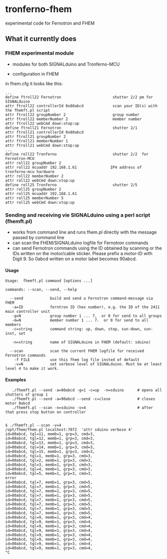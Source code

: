 # tronferno-fhem
experimental code for Fernotron and FHEM

## What it currently does

### FHEM experimental module

* modules for both SIGNALduino and Tronferno-MCU

* configuration in FHEM

in  fhem.cfg it looks like this:

```
...
define ftroll22 Fernotron                       shutter 2/2 pm for SIGNALduino
attr ftroll22 controllerId 0x80abcd             scan your ID(s) with the fhemft.pl script
attr ftroll22 groupNumber 2                     group number
attr ftroll22 memberNumber 2                    member number
attr ftroll22 webCmd down:stop:up
define ftroll21 Fernotron                       shutter 2/1
attr ftroll21 controllerId 0x80abcd
attr ftroll21 groupNumber 2
attr ftroll21 memberNumber 1
attr ftroll21 webCmd down:stop:up
...
define roll22 Tronferno                         shutter 2/2  for Fernotron-MCU
attr roll22 groupNumber 2
attr roll22 mcuaddr 192.168.1.61               IP4 address of tronferno-mcu hardware
attr roll22 memberNumber 2
attr roll22 webCmd down:stop:up
define roll25 Tronferno                         shutter 2/5
attr roll25 groupNumber 2
attr roll25 mcuaddr 192.168.1.61
attr roll25 memberNumber 5
attr roll25 webCmd down:stop:up
```


### Sending and receiving vie SIGNALduino using a perl script (fhemft.pl)

* works from command line and runs fhem.pl directly with the message passed by command line
* can scan the FHEM/SIGNALduino logfile for Fernotron commands
* can send Fernotron commands using the ID obtained by scanning or the IDs written on the motor/cable sticker.  Please prefix a motor-ID with Digit 9. So 0abcd written on a motor label becomes 90abcd.


#### Usage
```
Usage:  fhemft.pl command [options ...]

commands: --scan, --send, --help

  --send            build and send a Fernotron command-message via FHEM
   -a=ID            ferntron ID (hex number), e.g. the ID of the 2411 main controller unit
   -g=N             group number 1 ... 7,  or 0 for send to all groups
   -m=N             member number 1 ... 7.  or 0 for send to all members
   -c=string        command string: up, down, stop, sun-down, sun-inst, set

   -n=string        name of SIGNALduino in FHEM (default: sduino)

  --scan            scan the current FHEM logfile for received Fernotron commands
    -f FILE         use this fhem log file insted of default
    -v=N            set verbose level of SIGNALduino. Must be at least level 4 to make it work.
```


#### Examples
```
   ./fhemft.pl --send -a=80abcd -g=1 -c=up  -n=sduino      # opens all shutters of group 1
   ./fhemft.pl --send -a=90abcd --send -c=close            # closes motor 0abcd
   ./fhemft.pl --scan -n=sduino -v=4                       # after that press stop button on controller
```


```

$ ./fhemft.pl --scan -v=4
/opt/fhem/fhem.pl localhost:7072  'attr sduino verbose 4'
id=80abcd, tgl=11, memb=1, grp=3, cmd=3,  
id=80abcd, tgl=12, memb=1, grp=3, cmd=3,  
id=80abcd, tgl=13, memb=1, grp=3, cmd=3,  
id=80abcd, tgl=14, memb=1, grp=3, cmd=3,  
id=80abcd, tgl=15, memb=1, grp=3, cmd=3,  
id=80abcd, tgl=1, memb=1, grp=3, cmd=3,  
id=80abcd, tgl=2, memb=1, grp=3, cmd=3,  
id=80abcd, tgl=3, memb=1, grp=3, cmd=3,  
id=80abcd, tgl=4, memb=1, grp=3, cmd=3,  
id=80abcd, tgl=5, memb=1, grp=3, cmd=3,  
error
id=80abcd, tgl=7, memb=1, grp=3, cmd=5,  
id=80abcd, tgl=7, memb=1, grp=3, cmd=5,  
id=80abcd, tgl=7, memb=1, grp=3, cmd=5,  
id=80abcd, tgl=7, memb=1, grp=3, cmd=5,  
id=80abcd, tgl=7, memb=1, grp=3, cmd=5,  
id=80abcd, tgl=7, memb=1, grp=3, cmd=5,  
id=80abcd, tgl=7, memb=1, grp=3, cmd=5,  
id=80abcd, tgl=7, memb=1, grp=3, cmd=5,  
id=80abcd, tgl=9, memb=1, grp=3, cmd=4,  
id=80abcd, tgl=9, memb=1, grp=3, cmd=4,  
id=80abcd, tgl=9, memb=1, grp=3, cmd=4,  
id=80abcd, tgl=9, memb=1, grp=3, cmd=4,  
id=80abcd, tgl=9, memb=1, grp=3, cmd=4,  
id=80abcd, tgl=9, memb=1, grp=3, cmd=4,  
id=80abcd, tgl=9, memb=1, grp=3, cmd=4,  
id=80abcd, tgl=9, memb=1, grp=3, cmd=4,  
^C
```
